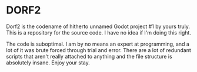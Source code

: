 # DORF2

Dorf2 is the codename of hitherto unnamed Godot project #1 by yours truly. This is a repository for the source code. I have no idea if I'm doing this right.

The code is suboptimal. I am by no means an expert at programming, and a lot of it was brute forced through trial and error. There are a lot of redundant scripts that aren't really attached to anything and the file structure is absolutely insane. Enjoy your stay.
